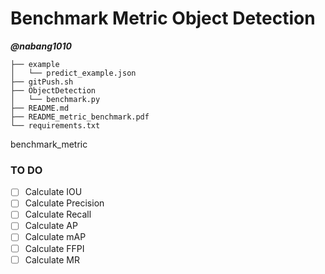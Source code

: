 # Benchmark Metric Object Detection

***@nabang1010***


```
├── example
│   └── predict_example.json
├── gitPush.sh
├── ObjectDetection
│   └── benchmark.py
├── README.md
├── README_metric_benchmark.pdf
└── requirements.txt
```

benchmark_metric

### TO DO
- [ ] Calculate IOU
- [ ] Calculate Precision
- [ ] Calculate Recall
- [ ] Calculate AP
- [ ] Calculate mAP
- [ ] Calculate FFPI
- [ ] Calculate MR
